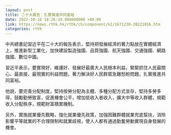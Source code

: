 ```yaml
---
layout: post
title: 二十大報告：扎實推進共同富裕
date: 2022-10-16 18:26:19.000000000 +08:00
link: https://news.rthk.hk/rthk/ch/component/k2/1671230-20221016.htm
categories: rthk
---
```


中共總書記習近平在二十大的報告表示，堅持把發展經濟的著力點放在實體經濟上，推進新型工業化，加快建設製造強國、品質強國、航天強國、交通強國、網路強國、數位中國。

習近平表示，要實現好、維護好、發展好最廣大人民根本利益，緊緊抓住人民最關心、最直接、最現實的利益問題，著力解決好人民群眾急難愁盼問題，扎實推進共同富裕。

他說，要完善分配制度，堅持按勞分配為主體、多種分配方式並存，堅持多勞多得，鼓勵勤勞致富，促進機會公平，增加低收入者收入，擴大中等收入群體，規範收入分配秩序，規範財富積累機制。

另外，實施就業優先戰略，強化就業優先政策，加強困難群體就業兜底幫扶，消除影響平等就業的不合理限制和就業歧視，使人人都有通過勤奮勞動實現自身發展的機會。
